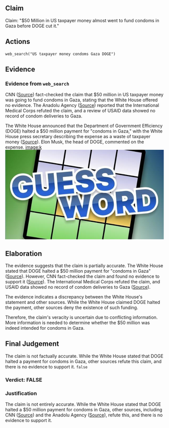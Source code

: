 ## Claim
Claim: "$50 Million in US taxpayer money almost went to fund condoms in Gaza before DOGE cut it."

## Actions
```
web_search("US taxpayer money condoms Gaza DOGE")
```

## Evidence
### Evidence from `web_search`
CNN ([Source](https://www.cnn.com/2025/01/29/politics/gaza-condoms-fact-check)) fact-checked the claim that $50 million in US taxpayer money was going to fund condoms in Gaza, stating that the White House offered no evidence. The Anadolu Agency ([Source](https://www.aa.com.tr/en/americas/no-us-funding-used-for-condoms-or-family-planning-in-gaza-aid-group/3466324)) reported that the International Medical Corps refuted the claim, and a review of USAID data showed no record of condom deliveries to Gaza.

The White House announced that the Department of Government Efficiency (DOGE) halted a $50 million payment for "condoms in Gaza," with the White House press secretary describing the expense as a waste of taxpayer money ([Source](https://komonews.com/news/nation-world/doge-halts-50-million-payment-for-condoms-in-gaza-white-house-says-hamas-israel-trump-administration-government-efficiency-karoline-leavitt)). Elon Musk, the head of DOGE, commented on the expense. <image:k> ![image 12980](media/2025-08-31_15-30-1756654209-001151.jpg)


## Elaboration
The evidence suggests that the claim is partially accurate. The White House stated that DOGE halted a $50 million payment for "condoms in Gaza" ([Source](https://komonews.com/news/nation-world/doge-halts-50-million-payment-for-condoms-in-gaza-white-house-says-hamas-israel-trump-administration-government-efficiency-karoline-leavitt)). However, CNN fact-checked the claim and found no evidence to support it ([Source](https://www.cnn.com/2025/01/29/politics/gaza-condoms-fact-check)). The International Medical Corps refuted the claim, and USAID data showed no record of condom deliveries to Gaza ([Source](https://www.aa.com.tr/en/americas/no-us-funding-used-for-condoms-or-family-planning-in-gaza-aid-group/3466324)).

The evidence indicates a discrepancy between the White House's statement and other sources. While the White House claimed DOGE halted the payment, other sources deny the existence of such funding.

Therefore, the claim's veracity is uncertain due to conflicting information. More information is needed to determine whether the $50 million was indeed intended for condoms in Gaza.


## Final Judgement
The claim is not factually accurate. While the White House stated that DOGE halted a payment for condoms in Gaza, other sources refute this claim, and there is no evidence to support it. `false`

### Verdict: FALSE

### Justification
The claim is not entirely accurate. While the White House stated that DOGE halted a $50 million payment for condoms in Gaza, other sources, including CNN ([Source](https://www.cnn.com/2025/01/29/politics/gaza-condoms-fact-check)) and the Anadolu Agency ([Source](https://www.aa.com.tr/en/americas/no-us-funding-used-for-condoms-or-family-planning-in-gaza-aid-group/3466324)), refute this, and there is no evidence to support it.
